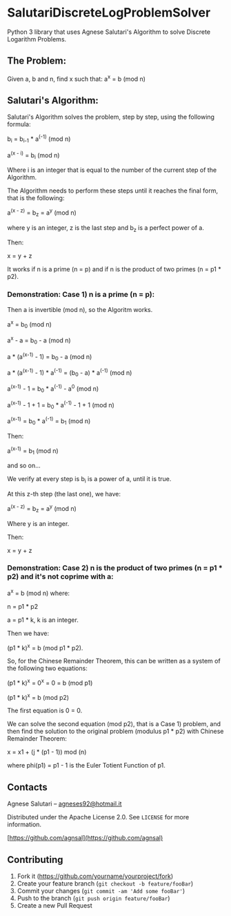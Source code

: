 # SalutariDiscreteLogProblemSolver
Python 3 library that uses Agnese Salutari's Algorithm to solve Discrete Logarithm Problems.

## The Problem:
Given a, b and n, find x such that:
a<sup>x</sup> = b (mod n)

## Salutari's Algorithm:
Salutari's Algorithm solves the problem, step by step, using the following formula:

  b<sub>i</sub> = b<sub>i-1</sub> * a<sup>(-1)</sup> (mod n)

  a<sup>(x - i)</sup> = b<sub>i</sub> (mod n)

Where i is an integer that is equal to the number of the current step of the Algorithm.

The Algorithm needs to perform these steps until it reaches the final form, that is the following:

  a<sup>(x - z)</sup> = b<sub>z</sub> = a<sup>y</sup> (mod n)

where y is an integer, z is the last step and b<sub>z</sub> is a perfect power of a.

Then: 

  x = y + z

It works if n is a prime (n = p) and if n is the product of two primes (n = p1 * p2).

### Demonstration: Case 1) n is a prime (n = p):
Then a is invertible (mod n), so the Algoritm works.

  a<sup>x</sup> = b<sub>0</sub> (mod n)

  a<sup>x</sup> - a = b<sub>0</sub> - a (mod n)

  a * (a<sup>(x-1)</sup> - 1) = b<sub>0</sub> - a (mod n)

  a * (a<sup>(x-1)</sup> - 1) * a<sup>(-1)</sup> = (b<sub>0</sub> - a) * a<sup>(-1)</sup> (mod n)

  a<sup>(x-1)</sup> - 1 = b<sub>0</sub> * a<sup>(-1)</sup> - a<sup>0</sup> (mod n)

  a<sup>(x-1)</sup> - 1 + 1 = b<sub>0</sub> * a<sup>(-1)</sup> - 1 + 1 (mod n)

  a<sup>(x-1)</sup> = b<sub>0</sub> * a<sup>(-1)</sup> = b<sub>1</sub> (mod n)

Then: 

  a<sup>(x-1)</sup> = b<sub>1</sub> (mod n) 
    
and so on...

We verify at every step is b<sub>i</sub> is a power of a, until it is true. 

At this z-th step (the last one), we have: 

  a<sup>(x - z)</sup> = b<sub>z</sub> = a<sup>y</sup> (mod n)

Where y is an integer.

Then: 

  x = y + z

### Demonstration: Case 2) n is the product of two primes (n = p1 * p2) and it's not coprime with a:
  a<sup>x</sup> = b (mod n)
where: 

n = p1 * p2

a = p1 * k, k is an integer.

Then we have: 

  (p1 * k)<sup>x</sup> = b (mod p1 * p2).

So, for the Chinese Remainder Theorem, this can be written as a system of the following two equations:

  (p1 * k)<sup>x</sup> = 0<sup>x</sup> = 0 = b (mod p1)
    
  (p1 * k)<sup>x</sup> = b (mod p2)
    
The first equation is 0 = 0.

We can solve the second equation (mod p2), that is a Case 1) problem, and then find the solution to the original problem
(modulus p1 * p2) with Chinese Remainder Theorem:

  x = x1 + (j * (p1 - 1)) mod (n)
    
 where phi(p1) = p1 - 1 is the Euler Totient Function of p1.
           
## Contacts

Agnese Salutari – agneses92@hotmail.it

Distributed under the Apache License 2.0. See ``LICENSE`` for more information.

[https://github.com/agnsal](https://github.com/agnsal)


## Contributing

1. Fork it (<https://github.com/yourname/yourproject/fork>)
2. Create your feature branch (`git checkout -b feature/fooBar`)
3. Commit your changes (`git commit -am 'Add some fooBar'`)
4. Push to the branch (`git push origin feature/fooBar`)
5. Create a new Pull Request
